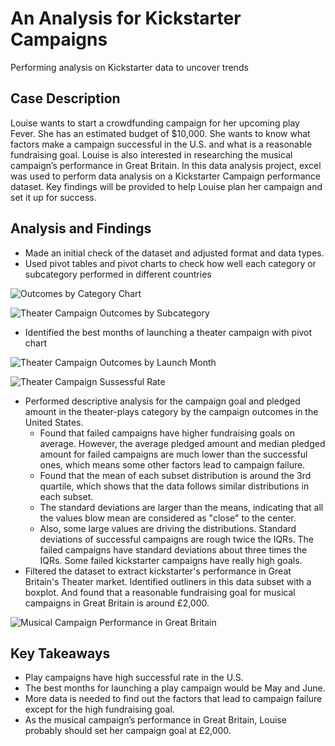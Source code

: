 # An Analysis for Kickstarter Campaigns
Performing analysis on Kickstarter data to uncover trends
## Case Description
Louise wants to start a crowdfunding campaign for her upcoming play Fever. She has an estimated budget of $10,000. She wants to know what factors make a campaign successful in the U.S. and what is a reasonable fundraising goal. Louise is also interested in researching the musical campaign’s performance in Great Britain. In this data analysis project, excel was used to perform data analysis on a Kickstarter Campaign performance dataset. Key findings will be provided to help Louise plan her campaign and set it up for success.
## Analysis and Findings
- Made an initial check of the dataset and adjusted format and data types.
- Used pivot tables and pivot charts to check how well each category or subcategory performed in different countries

![Outcomes by Category Chart](https://user-images.githubusercontent.com/106395288/170766502-bbac4846-838e-4943-bd56-ea1bd02776e1.png)

![Theater Campaign Outcomes by Subcategory](https://user-images.githubusercontent.com/106395288/170765618-12d28343-e2f7-4f71-ba52-74b5db27f1ea.png)

- Identified the best months of launching a theater campaign with pivot chart

![Theater Campaign Outcomes by Launch Month](https://user-images.githubusercontent.com/106395288/170766601-f9f919db-339e-4dc7-a615-198faeee9b45.png)

![Theater Campaign Sussessful Rate](https://user-images.githubusercontent.com/106395288/170766645-adea8fcb-72a2-4a21-91f8-a03102d016ae.png)

- Performed descriptive analysis for the campaign goal and pledged amount in the theater-plays category by the campaign outcomes in the United States.
  * Found that failed campaigns have higher fundraising goals on average. However, the average pledged amount and median pledged amount for failed campaigns are much lower than the successful ones, which means some other factors lead to campaign failure.
  * Found that the mean of each subset distribution is around the 3rd quartile, which shows that the data follows similar distributions in each subset. 
  * The standard deviations are larger than the means, indicating that all the values blow mean are considered as "close" to the center. 
  * Also, some large values are driving the distributions. Standard deviations of successful campaigns are rough twice the IQRs. The failed campaigns have standard deviations about three times the IQRs. Some failed kickstarter campaigns have really high goals. 
- Filtered the dataset to extract kickstarter's performance in Great Britain's Theater market. Identified outliners in this data subset with a boxplot. And found that a reasonable fundraising goal for musical campaigns in Great Britain is around £2,000. 

![Musical Campaign Performance in Great Britain](https://user-images.githubusercontent.com/106395288/170766772-88727bf9-5ab9-482b-9b22-96b6e468ddb3.png)

## Key Takeaways
- Play campaigns have high successful rate in the U.S. 
- The best months for launching a play campaign would be May and June. 
- More data is needed to find out the factors that lead to campaign failure except for the high fundraising goal.
- As the musical campaign’s performance in Great Britain, Louise probably should set her campaign goal at £2,000.
